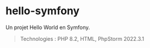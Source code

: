 # hello-symfony

Un projet Hello World en Symfony.

> Technologies : PHP 8.2, HTML, PhpStorm 2022.3.1